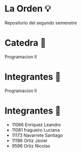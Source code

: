 # La Orden 💡

Repositorio del segundo semenstre
# Catedra 📄

Programacion II
# Integrantes 📄


Programacion II
# Integrantes 📄

- 11066 Enriquez Leandro
- 11081 fragueiro Luciana
- 11173 Navarrete Santiago
- 11186 Ortiz Javier
- 9596 Ortiz Nicolas
